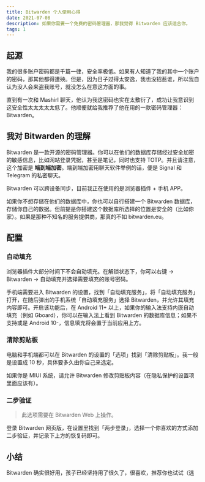 ```yaml
---
title: Bitwarden 个人使用心得
date: 2021-07-08
description: 如果你需要一个免费的密码管理器，那我觉得 Bitwarden 应该适合你。
tags: 1
---
```


## 起源

我的很多账户密码都是千篇一律，安全率极低。如果有人知道了我的其中一个账户的密码，那其他都得遭殃。但是，因为日子过得太安逸，我也没招惹谁，所以我自认为没人会来盗我账号，就没怎么在意这方面的事。

直到有一次和 Mashirl 聊天，他认为我这密码也实在太敷衍了，成功让我意识到这安全性太太太太太低了。他顺便就给我推荐了他在用的一款密码管理器：Bitwarden。

## 我对 Bitwarden 的理解

Bitwarden 是一款开源的密码管理器。你可以在他们的数据库存储经过安全加密的敏感信息，比如网站登录凭据，甚至是笔记，同时也支持 TOTP。并且请注意，这个加密是 **端到端加密**。端到端加密用聊天软件举例的话，便是 Signal 和 Telegram 的私密聊天。

Bitwarden 可以跨设备同步，目前我正在使用的是浏览器插件 + 手机 APP。

如果你不想存储在他们的数据库中，你也可以自行搭建一个 Bitwarden 数据库，存储你自己的数据。但前提是你搭建这个数据库所选择的位置是安全的（比如你家）。如果是那种不知名的服务提供商，那真的不如 bitwarden.eu。

## 配置

### 自动填充

浏览器插件大部分时间下不会自动填充。在解锁状态下，你可以右键 → Bitwarden → 自动填充并选择需要填充的账号密码。

手机端需要进入 Bitwarden 的设置，找到「自动填充服务」，将「自动填充服务」打开，在随后弹出的手机系统「自动填充服务」选择 Bitwarden，并允许其填充内容即可。开启该功能后，在 Android 11+ 以上，如果你的输入法支持内嵌自动填充（例如 Gboard），你可以在输入法上看到 Bitwarden 的数据库信息；如果不支持或是 Android 10-，信息填充将会置于当前应用上方。

### 清除剪贴板

电脑和手机端都可以在 Bitwarden 的设置的「选项」找到「清除剪贴板」。我一般是设置成 10 秒，具体要多久由你自己来选定。

如果你是 MIUI 系统，请允许 Bitwarden 修改剪贴板内容（在隐私保护的设置项里面应该有）。

### 二步验证

> 此选项需要在 Bitwarden Web 上操作。

登录 Bitwarden 网页版，在设置里找到「两步登录」，选择一个你喜欢的方式添加二步验证，并记录下上方的恢复码即可。

## 小结

Bitwarden 确实很好用，孩子已经坚持用了很久了，很喜欢，推荐你也试试（逃